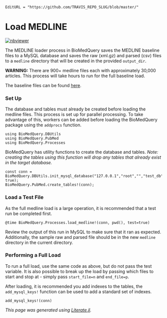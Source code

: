 ```@meta
EditURL = "https://github.com/TRAVIS_REPO_SLUG/blob/master/"
```

# Load MEDLINE

[![nbviewer](https://img.shields.io/badge/jupyter_notebook-nbviewer-orange.svg)](http://nbviewer.jupyter.org/github/bcbi/BioMedQuery.jl/tree/master/docs/src/notebooks/5_load_medline.ipynb)

The MEDLINE loader process in BioMedQuery saves the MEDLINE baseline files to a
MySQL database and saves the raw (xml.gz) and parsed (csv) files to a ```medline```
directory that will be created in the provided ```output_dir```.

**WARNING:** There are 900+ medline files each with approximately 30,000 articles.
This process will take hours to run for the full baseline load.

The baseline files can be found [here](ftp://ftp.ncbi.nlm.nih.gov/pubmed/baseline/).

### Set Up
The database and tables must already be created before loading the medline files.
This process is set up for parallel processing.  To take advantage of this, workers
can be added before loading the BioMedQuery package using the ```addprocs``` function.

```@example 5_load_medline
using BioMedQuery.DBUtils
using BioMedQuery.PubMed
using BioMedQuery.Processes
```

BioMedQuery has utility functions to create the database and tables. *Note: creating
the tables using this function will drop any tables that already exist in the target
database.*

```@example 5_load_medline
const conn = BioMedQuery.DBUtils.init_mysql_database("127.0.0.1","root","","test_db", true);
BioMedQuery.PubMed.create_tables!(conn);
```

### Load a Test File
As the full medline load is a large operation, it is recommended that a test run
be completed first.

```@example 5_load_medline
@time BioMedQuery.Processes.load_medline!(conn, pwd(), test=true)
```

Review the output of this run in MySQL to make sure that it ran as expected.
Additionally, the sample raw and parsed file should be in the new ```medline```
directory in the current directory.

### Performing a Full Load
To run a full load, use the same code as above, but do not pass the test variable.
It is also possible to break up the load by passing which files to start and stop at -
simply pass ```start_file=n``` and ```end_file=p```.

After loading, it is recommended you add indexes to the tables, the ```add_mysql_keys!```
function can be used to add a standard set of indexes.

```@example 5_load_medline
add_mysql_keys!(conn)
```

*This page was generated using [Literate.jl](https://github.com/fredrikekre/Literate.jl).*

